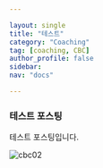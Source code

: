 ```yaml
---

layout: single
title: "테스트"
category: "Coaching"
tag: [coaching, CBC]
author_profile: false
sidebar:
nav: "docs"

---
```




### 테스트 포스팅

테스트 포스팅입니다.

![cbc02](https://raw.githubusercontent.com/hanalog/image_repo/gh-pages/blog/cbc02.png)